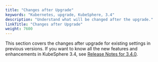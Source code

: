 ```yaml
---
title: "Changes after Upgrade"
keywords: "Kubernetes, upgrade, KubeSphere, 3.4"
description: "Understand what will be changed after the upgrade."
linkTitle: "Changes after Upgrade"
weight: 7600
---
```


This section covers the changes after upgrade for existing settings in previous versions. If you want to know all the new features and enhancements in KubeSphere 3.4, see [Release Notes for 3.4.0](../../../v3.4/release/release-v340/).


